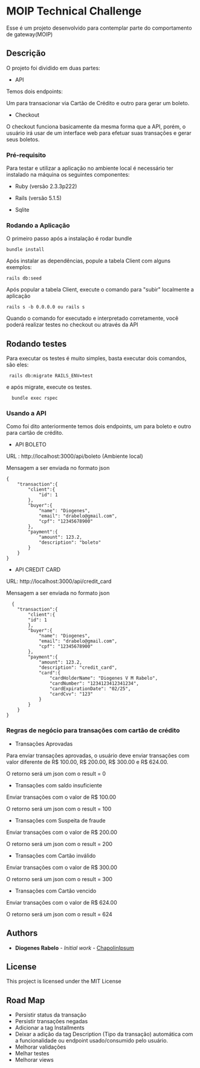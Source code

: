 # MOIP Technical Challenge

Esse é um projeto desenvolvido para contemplar parte do comportamento de gateway(MOIP)

## Descrição

O projeto foi dividido em duas partes:

* API

Temos dois endpoints:

Um para transacionar via Cartão de Crédito e outro para gerar um boleto.

* Checkout

O checkout funciona basicamente da mesma forma que a API, porém, o usuário irá usar de um interface web para efetuar suas transações e gerar seus boletos.

### Pré-requisito

Para testar e utilizar a aplicação no ambiente local é necessário ter instalado na máquina os seguintes componentes:

* Ruby (versão 2.3.3p222)

* Rails (versão 5.1.5)

* Sqlite


### Rodando a Aplicação

O primeiro passo após a instalação é rodar bundle

```
bundle install
```

Após instalar as dependências, popule a tabela Client com alguns exemplos:

```
rails db:seed
```

Após popular a tabela Client, execute o comando para "subir" localmente a aplicação

```
rails s -b 0.0.0.0 ou rails s 
```

Quando o comando for executado e interpretado corretamente, você poderá realizar testes no checkout ou através da API

## Rodando testes

Para executar os testes é muito simples, basta executar dois comandos, são eles:

```
 rails db:migrate RAILS_ENV=test
```

e após migrate, execute os testes.

```
  bundle exec rspec
```

### Usando a API

Como foi dito anteriormente temos dois endpoints, um para boleto e outro para cartão de crédito.

* API BOLETO

URL : http://localhost:3000/api/boleto (Ambiente local)

Mensagem a ser enviada no formato json

```
{
	"transaction":{
		"client":{
			"id": 1
		},
		"buyer":{
			"name": "Diogenes",
			"email": "drabelo@gmail.com",
			"cpf": "12345678900"
		},
		"payment":{
			"amount": 123.2,
			"description": "boleto"
		}
	}
}
```

* API CREDIT CARD

URL: http://localhost:3000/api/credit_card

Mensagem a ser enviada no formato json

```
  {
	"transaction":{
		"client":{
		"id": 1
		},
		"buyer":{
			"name": "Diogenes",
			"email": "drabelo@gmail.com",
			"cpf": "12345678900"
		},
		"payment":{
			"amount": 123.2,
			"description": "credit_card",
			"card":{
				"cardHolderName": "Diogenes V M Rabelo",
				"cardNumber": "1234123412341234",
				"cardExpirationDate": "02/25",
				"cardCvv": "123"
			}
		}
	}
}
```

### Regras de negócio para transações com cartão de crédito

* Transações Aprovadas

Para enviar transações aprovadas, o usuário deve enviar transações com valor diferente de R$ 100.00, R$ 200.00, R$ 300.00 e R$ 624.00.

O retorno será um json com o result = 0

* Transações com saldo insuficiente

Enviar transações com o valor de R$ 100.00

O retorno será um json com o result = 100

* Transações com Suspeita de fraude

Enviar transações com o valor de R$ 200.00

O retorno será um json com o result = 200

* Transações com Cartão inválido

Enviar transações com o valor de R$ 300.00

O retorno será um json com o result = 300

* Transações com Cartão vencido

Enviar transações com o valor de R$ 624.00

O retorno será um json com o result = 624

## Authors

* **Diogenes Rabelo** - *Initial work* - [ChapolinIpsum](https://github.com/dvmrabelo/chapolinipsum)

## License

This project is licensed under the MIT License 

## Road Map

* Persistir status da transação
* Persistir transações negadas
* Adicionar a tag Installments
* Deixar a adição da tag Description (Tipo da transação) automática com a funcionalidade ou endpoint usado/consumido pelo usuário.
* Melhorar validações 
* Melhar testes
* Melhorar views 